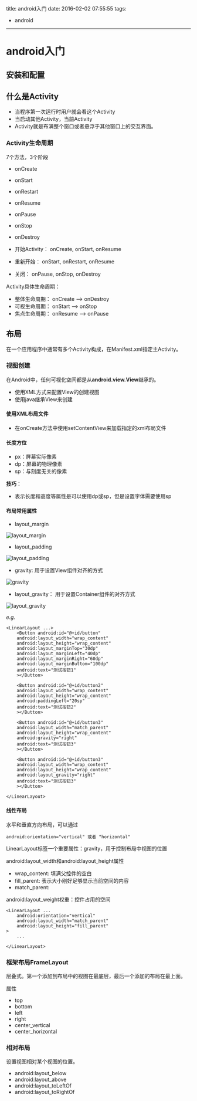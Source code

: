 title: android入门
date: 2016-02-02 07:55:55
tags:
- android

----

# android入门

## 安装和配置


## 什么是Activity

* 当程序第一次运行时用户就会看这个Activity
* 当启动其他Activity，当前Activity
* Activity就是布满整个窗口或者悬浮于其他窗口上的交互界面。

### Activity生命周期

7个方法，3个阶段

* onCreate
* onStart
* onRestart
* onResume
* onPause
* onStop
* onDestroy

* 开始Activity： onCreate, onStart, onResume
* 重新开始： onStart,  onRestart, onResume
* 关闭： onPause, onStop, onDestroy


Activity具体生命周期：

* 整体生命周期： onCreate --> onDestroy
* 可视生命周期： onStart --> onStop
* 焦点生命周期： onResume --> onPause

## 布局

在一个应用程序中通常有多个Activity构成，在Manifest.xml指定主Activity。

### 视图创建

在Android中，任何可视化空间都是从**android.view.View**继承的。

* 使用XML方式来配置View的创建视图
* 使用java继承View来创建

#### 使用XML布局文件

* 在onCreate方法中使用setContentView来加载指定的xml布局文件

#### 长度方位

* px：屏幕实际像素
* dp：屏幕的物理像素
* sp：与刻度无关的像素

**技巧**：

* 表示长度和高度等属性是可以使用dp或sp，但是设置字体需要使用sp

#### 布局常用属性

* layout_margin

![layout_margin](http://image17-c.poco.cn/mypoco/myphoto/20160203/19/17349718220160203195040037_640.jpg?1620x980_130)

* layout_padding

![layout_padding](http://image17-c.poco.cn/mypoco/myphoto/20160203/19/17349718220160203195105068_640.jpg?1554x826_130)

* gravity: 用于设置View组件对齐的方式

![gravity]()

* layout_gravity： 用于设置Container组件的对齐方式

![layout_gravity]()

*e.g.*

	<LinearLayout ...>
		<Button android:id="@+id/button" 
		android:layout_width="wrap_content"
		android:layout_height="wrap_content"
		android:layout_marginTop="30dp" 
		android:layout_marginLeft="40dp"
		android:layout_marginRight="60dp"
		android:layout_marginButtom="100dp"
		android:text="测试按钮1"
		></Button>
		
		<Button android:id="@+id/button2" 
		android:layout_width="wrap_content"
		android:layout_height="wrap_content"
		android:paddingLeft="20sp" 
		android:text="测试按钮2"
		></Button>
		
		<Button android:id="@+id/button3" 
		android:layout_width="match_parent"
		android:layout_height="wrap_content"
		android:gravity="right"
		android:text="测试按钮3"
		></Button>
		
		<Button android:id="@+id/button3" 
		android:layout_width="wrap_content"
		android:layout_height="wrap_content"
		android:layout_gravity="right"
		android:text="测试按钮3"
		></Button>
		
	</LinearLayout>

#### 线性布局

水平和垂直方向布局，可以通过

	android:orientation="vertical" 或者 "horizontal"

LinearLayout标签一个重要属性：gravity，用于控制布局中视图的位置

android:layout_width和android:layout_height属性

* wrap_content: 填满父控件的空白
* fill_parent: 表示大小刚好足够显示当前空间的内容
* match_parent:

android:layout_weight权重：控件占用的空间


	<LinearLayout ...
		android:orientation="vertical"
		android:layout_width="match_parent"
		android:layout_height="fill_parent"
	>
		...
		
	</LinearLayout>
	
	

### 框架布局FrameLayout

层叠式。第一个添加到布局中的视图在最底层，最后一个添加的布局在最上面。

属性

* top
* bottom
* left
* right
* center_vertical
* center_horizontal

### 相对布局

设置视图相对某个视图的位置。

* android:layout_below
* android:layout_above
* android:layout_toLeftOf
* android:layout_toRightOf








